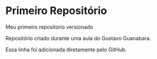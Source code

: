 # Primeiro Repositório
 Meu primeiro repositorio versionado

 Repositório criado durante uma aula do Gustavo Guanabara.

 Essa linha foi adicionada diretamente pelo GitHub.

